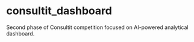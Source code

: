 # consultit_dashboard
Second phase of Consultit competition focused on AI-powered analytical dashboard.

